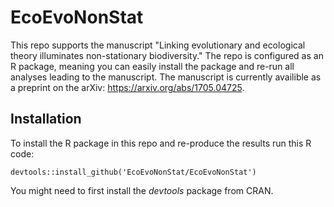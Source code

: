 # EcoEvoNonStat

This repo supports the manuscript "Linking evolutionary and ecological theory illuminates non-stationary biodiversity."  The repo is configured as an R package, meaning you can easily install the package and re-run all analyses leading to the manuscript.  The manuscript is currently availible as a preprint on the arXiv: https://arxiv.org/abs/1705.04725.

## Installation

To install the R package in this repo and re-produce the results run this R code:

```
devtools::install_github('EcoEvoNonStat/EcoEvoNonStat')
```

You might need to first install the *devtools* package from CRAN.

